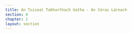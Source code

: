 ```yaml
---
title: An Tuiseal Tabharthach Uatha - An Córas Lárnach
section: 4
chapter: 1
layout: section
---
```

